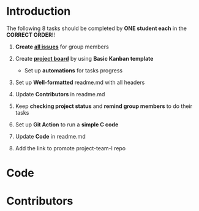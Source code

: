 # Introduction
The following 8 tasks should be completed by **ONE student each** in the **CORRECT ORDER**!!

1. **Create [all issues](https://github.com/csci3251-2021/project-team-l/issues)** for group members
  
2. Create **[project board](https://docs.github.com/en/github/managing-your-work-on-github/about-project-boards)** by using **Basic Kanban template**
   - Set up **automations** for tasks progress
   
3. Set up **Well-formatted** readme.md with all headers
   
4. Update **Contributors** in readme.md

5. Keep **checking project status** and **remind group members** to do their tasks

6. Set up **Git Action** to run a **simple C code**

7. Update **Code** in readme.md

8. Add the link to promote project-team-l repo
# Code
# Contributors
